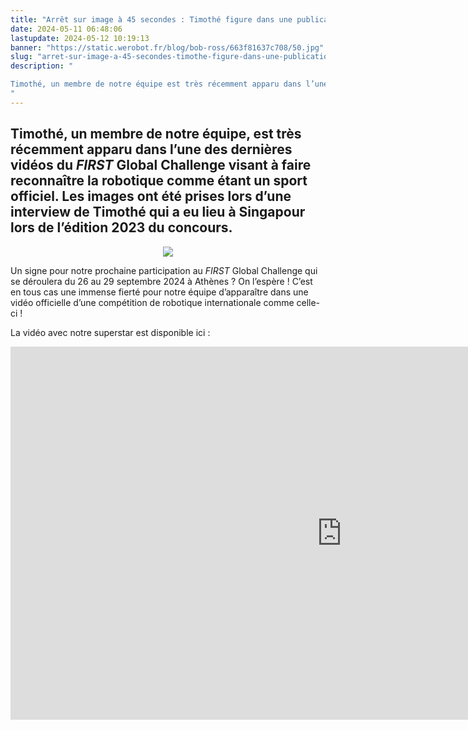 ```yaml
---
title: "Arrêt sur image à 45 secondes : Timothé figure dans une publication du FIRST Global Challenge !"
date: 2024-05-11 06:48:06
lastupdate: 2024-05-12 10:19:13
banner: "https://static.werobot.fr/blog/bob-ross/663f81637c708/50.jpg"
slug: "arret-sur-image-a-45-secondes-timothe-figure-dans-une-publication-du-first-global-challenge"
description: " 

Timothé, un membre de notre équipe est très récemment apparu dans l’une des dernières vidéos du <i>FIRST</i>  Global Challenge visant à faire reconnaître la robotique comme étant un sport officiel.
"
---
```

## Timothé, un membre de notre équipe, est très récemment apparu dans l’une des dernières vidéos du <i>FIRST</i> Global Challenge visant à faire reconnaître la robotique comme étant un sport officiel. Les images ont été prises lors d’une interview de Timothé qui a eu lieu à Singapour lors de l’édition 2023 du concours.

<center>
<div style="width: 450px">
<img src="https://static.werobot.fr/blog/bob-ross/663f81637c708/50.jpg">
</div>
</center>


Un signe pour notre prochaine participation au  <i>FIRST</i> Global Challenge qui se déroulera du 26 au 29 septembre 2024 à Athènes ? On l’espère ! 
C’est en tous cas une immense fierté pour notre équipe d’apparaître dans une vidéo officielle d’une compétition de robotique internationale comme celle-ci !

La vidéo avec notre superstar est disponible ici : 


<center>
<iframe class="youtube-player" width="1060" height="597" 
src="https://www.youtube.com/embed/Ljup-TK_tZY?
si=OTt1S-JNfMcyMN_e" title="YouTube video player" frameborder="0" allow="accelerometer;clipboard-write; encrypted-media; gyroscope; picture-in-picture; web-share" allowfullscreen></iframe>
</center>





    
